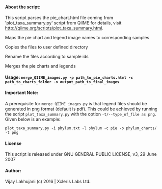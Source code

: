 #### About the script:

This script parses the pie_chart.html file coming from 'plot_taxa_summary.py' script from QIIME 
for details, visit http://qiime.org/scripts/plot_taxa_summary.html.
  
Maps the pie chart and legend image names to corresponding samples.

Copies the files to user defined directory

Rename the files according to sample ids

Merges the pie charts and legends   

#### Usage: `merge_QIIME_images.py -p path_to_pie_charts.html -c path_to_charts_folder -o output_path_to_final_images`

#### Important Note:

A prerequisite for `merge_QIIME_images.py` is that legend files should be generated in png format (default is pdf). This could be achieved by running the script `plot_taxa_summary.py` with the option `-t/--type_of_file as png`. Given below is an example:

`plot_taxa_summary.py -i phylum.txt -l phylum -c pie -o phylum_charts/ -t png`

#### License
This script is released under GNU GENERAL PUBLIC LICENSE, v3, 29 June 2007

#### Author:
Vijay Lakhujani  (c) 2016 | Xcleris Labs Ltd.
